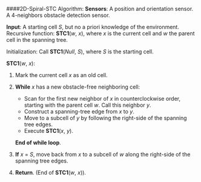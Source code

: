 ####2D-Spiral-STC Algorithm:
__Sensors__: A position and orientation sensor. A 4-neighbors obstacle detection sensor.

__Input__: A starting cell _S_, but no a priori knowledge of the environment.
Recursive function: __STC1__(_w_, _x_), where _x_ is the current cell and _w_ the parent cell in the spanning tree.

Initialization: Call __STC1__(_Null_, _S_), where _S_ is the starting cell.

__STC1__(_w_, _x_):

1. Mark the current cell _x_ as an old cell.
2. __While__ _x_ has a new obstacle-free neighboring cell:

      - Scan for the first new neighbor of _x_ in counterclockwise order, starting with the parent cell _w_. Call this neighbor _y_.
      - Construct a spanning-tree edge from _x_ to _y_.
      - Move to a subcell of _y_ by following the right-side of the spanning tree edges.
      - Execute __STC1__(_x_, _y_).
      
      __End of while loop__.


3. __If__ _x_ = _S_, move back from _x_ to a subcell of _w_ along the right-side of the spanning tree edges.
4. __Return__. (End of __STC1__(_w_, _x_)).
